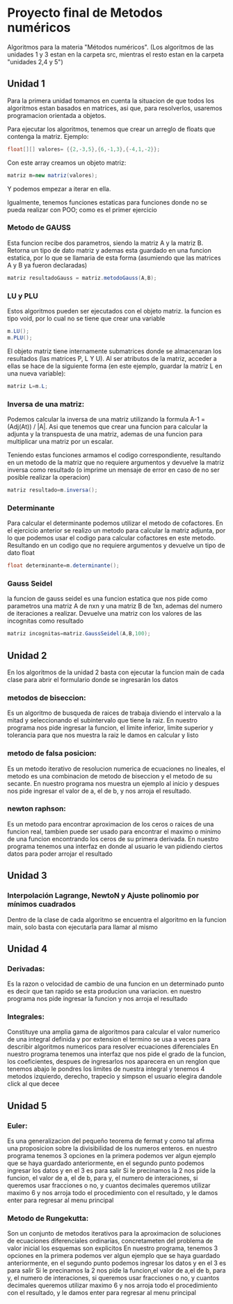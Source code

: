 # Proyecto final de Metodos numéricos
Algoritmos para la materia "Métodos numéricos".
(Los algoritmos de las unidades 1 y 3 estan en la carpeta src, mientras el resto estan en la carpeta "unidades 2,4 y 5")


## Unidad 1
Para la primera unidad tomamos en cuenta la situacion de que todos los algoritmos estan basados en  matrices, asi que, para resolverlos, usaremos programacion orientada a objetos.

Para ejecutar los algoritmos, tenemos que crear un arreglo de floats que contenga la matriz. Ejemplo:

```java
float[][] valores= {{2,-3,5},{6,-1,3},{-4,1,-2}};
```
Con este array creamos un objeto matriz:
```java
matriz m=new matriz(valores);
```

Y podemos empezar a iterar en ella.

Igualmente, tenemos funciones estaticas para funciones donde no se pueda realizar con POO; como es el primer ejercicio

### Metodo de GAUSS
Esta funcion recibe dos parametros, siendo la matriz A y la matriz B. Retorna un tipo de dato matriz y ademas esta guardado en una funcion estatica, por lo que se llamaria de esta forma (asumiendo que las matrices A y B ya fueron declaradas)
```java
matriz resultadoGauss = matriz.metodoGauss(A,B);
```
### LU y PLU

Estos algoritmos pueden ser ejecutados con el objeto matriz. la funcion es tipo void, por lo cual 
no se tiene que crear una variable
```java
m.LU();
m.PLU();
```

El objeto matriz tiene internamente submatrices donde se almacenaran los resultados (las matrices P, L Y U). Al ser atributos de la matriz, acceder a ellas se hace de la siguiente forma (en este ejemplo, guardar la matriz L en una nueva variable):
```java
matriz L=m.L;
```

### Inversa de una matriz:

Podemos calcular la inversa de una matriz utilizando la formula A-1 = (Adj(At)) / |A|. Asi que tenemos que crear una funcion para calcular la adjunta y la transpuesta de una matriz, ademas de una funcion para multiplicar una matriz por un escalar.

Teniendo estas funciones armamos el codigo correspondiente, resultando en un metodo de la matriz que no requiere argumentos y devuelve la matriz inversa como resultado (o imprime un mensaje de error en caso de no ser posible realizar la operacion)
```java
matriz resultado=m.inversa();
```

### Determinante

Para calcular el determinante podemos utilizar el metodo de cofactores. En el ejercicio anterior se realizo un metodo para calcular la matriz adjunta, por lo
que podemos usar el codigo para calcular cofactores en este metodo. Resultando en un codigo que no requiere argumentos y devuelve un tipo de dato float
```java
float determinante=m.determinante();
```

### Gauss Seidel

la funcion de gauss seidel es una funcion estatica que nos pide como parametros una matriz A de nxn y una matriz B de 1xn, ademas del numero de iteraciones a realizar.
Devuelve una matriz con los valores de las incognitas como resultado
```java
matriz incognitas=matriz.GaussSeidel(A,B,100);
```

## Unidad 2
En los algoritmos de la unidad 2 basta con ejecutar la funcion main de cada clase para abrir el formulario donde se ingresarán los datos

### metodos de biseccion:
Es un algoritmo de busqueda de raices de trabaja diviendo el intervalo a la mitad y seleccionando el subintervalo que tiene la raiz.
En nuestro programa nos pide ingresar la funcion, el limite inferior, limite superior y tolerancia para que nos muestra la raiz le damos en calcular y listo

### metodo de falsa posicion:
Es un metodo iterativo de resolucion numerica de ecuaciones no lineales, el metodo es una combinacion de metodo de biseccion y el metodo de su secante.
En nuestro programa nos muestra un ejemplo al inicio y despues nos pide ingresar el valor de a, el de b, y nos arroja el resultado.

### newton raphson:
Es un metodo para encontrar aproximacion de los ceros o raices de una funcion real, tambien puede ser usado para encontrar el maximo o minimo de una funcion encontrando los ceros de su primera derivada.
En nuestro programa tenemos una interfaz en donde al usuario le van pidiendo ciertos datos para poder arrojar el resultado


## Unidad 3

### Interpolación Lagrange, NewtoN y Ajuste polinomio por mínimos cuadrados

Dentro de la clase de cada algoritmo se encuentra el algoritmo en la funcion main, solo basta con ejecutarla para llamar al mismo

## Unidad 4

### Derivadas: 
Es la razon o velocidad de cambio de una funcion en un determinado punto es decir que tan rapido se esta producion una variacion.
en nuestro programa nos pide ingresar la funcion y nos arroja el resultado

### Integrales:
Constituye una amplia gama de algoritmos para calcular el valor numerico de una integral definida y por extension el termino se usa a veces para describir algoritmos numericos para resolver ecuaciones diferenciales
En nuestro programa tenemos una interfaz que nos pide el grado de la funcion, los coeficientes, despues de ingresarlos nos aparecera en un renglon que tenemos abajo le pondres los limites de nuestra integral y tenemos 4 metodos
izquierdo, derecho, trapecio y simpson el usuario elegira dandole click al que decee

## Unidad 5
### Euler:
Es una generalizacion del pequeño teorema de fermat y como tal afirma una proposicion sobre la divisibilidad de los numeros enteros.
en nuestro programa tenemos 3 opciones en la primera podemos ver algun ejemplo que se haya guardado anteriormente, en el segundo punto podemos ingresar los datos y en el 3 es para salir
Si le precinamos la 2 nos pide la funcion, el valor de a, el de b, para y, el numero de interaciones, si queremos usar fracciones o no, y cuantos decimales queremos utilizar maximo 6 y nos arroja todo el procedimiento con el resultado, y le damos enter para regresar al menu principal

### Metodo de Rungekutta:
Son un conjunto de metodos iterativos para la aproximacion de soluciones de ecuaciones diferenciales ordinarias, concretameten del problema de valor inicial los esquemas son explicitos
En nuestro programa, tenemos 3 opciones en la primera podemos ver algun ejemplo que se haya guardado anteriormente, en el segundo punto podemos ingresar los datos y en el 3 es para salir
Si le precinamos la 2 nos pide la funcion,el valor de a,el de b, para y, el numero de interaciones, si queremos usar fracciones o no, y cuantos decimales queremos utilizar maximo 6 y nos arroja todo el procedimiento con el resultado, y le damos enter para regresar al menu principal
